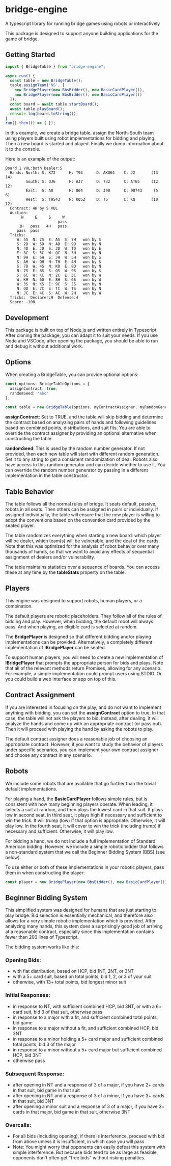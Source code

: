 # bridge-engine
A typescript library for running bridge games using robots or interactively

This package is designed to support anyone building applications for the game of bridge.  

## Getting Started

```typescript
import { BridgeTable } from "bridge-engine";

async run() {
  const table = new BridgeTable();
  table.assignTeam('NS', [
    new BridgePlayer(new BbsBidder(), new BasicCardPlayer()), 
    new BridgePlayer(new BbsBidder(), new BasicCardPlayer())
  ]);
  const board = await table.startBoard();
  await table.playBoard();
  console.log(board.toString());
}
run().then(() => { });
```

In this example, we create a bridge table, assign the North-South team using players built using robot 
implementations for bidding and playing.  Then a new board is started and played.  Finally we dump information about it to the console.

Here is an example of the output:

```
Board 1 VUL:both Dealer:S
  Hands: North: S: K72      H: T93      D: AKQ64    C: J2       (13 14)  
         South: S: QJ6      H: AJ7      D: 732      C: AT65     (12 12)  
         East:  S: A8       H: 864      D: J98      C: 98743     (5  6)  
         West:  S: T9543    H: KQ52     D: T5       C: KQ       (10 12)  
  Contract: 4H by S VUL
  Auction:
       N     E     S     W
                       pass 
      1H   pass   4H   pass 
     pass  pass 
  Tricks:
     W: 5S  N: 2S  E: AS  S: 7H   won by S
     S: 2D  W: 5D  N: AD  E: 9D   won by N
     N: 4D  E: JD  S: 3D  W: TD   won by E
     E: 8C  S: 5C  W: QC  N: 3H   won by N
     N: 9H  E: 6H  S: JH  W: 5H   won by S
     S: AH  W: QH  N: TH  E: 4H   won by S
     S: 7D  W: 4S  N: KD  E: 8D   won by N
     N: 7S  E: 8S  S: QS  W: 9S   won by S
     S: 6C  W: KC  N: 2C  E: 3C   won by W
     W: KH  N: 6D  E: 8H  S: 6S   won by W
     W: 3S  N: KS  E: 9C  S: JS   won by N
     N: QD  E: 7C  S: TC  W: TS   won by N
     N: JC  E: 4C  S: AC  W: 2H   won by W
  Tricks:  Declarer:9  Defense:4
  Score: -100
```

## Development

This package is built on top of Node.js and written entirely in Typescript.  After cloning
the package, you can adapt it to suit your needs.  If you use Node and VSCode, after opening the
package, you should be able to run and debug it without additional work.

## Options

When creating a BridgeTable, you can provide optional options:

```typescript
const options: BridgeTableOptions = {
  assignContract: true,
  randomSeed: 'abc'
};

const table = new BridgeTable(options, myContractAssigner, myRandomGenerator);
```

**assignContract**: Set to TRUE, and the table will skip bidding and determine
the contract based on analyzing pairs of hands and following guidelines based
on combined points, distributions, and suit fits.  You are able to override the
contract assigner by providing an optional alternative when constructing the 
table.

**randomSeed**: This is used by the random number generator.  If not provided,
then each new table will start with different random generation.  Set it to any
string to get a consistent randomization of deal.  Robots also have access to 
this random generator and can decide whether to use it.  You can override the
random number generator by passing in a different implementation in the table
constructor.

## Table Behavior

The table follows all the normal rules of bridge.  It seats default, passive,
robots in all seats.  Then others can be assigned in pairs or individually. 
If assigned individually, the table will ensure that the new player is willing
to adopt the conventions based on the convention card provided by the seated player.

The table randomizes everything when starting a new board:  which player will be dealer,
which team(s) will be vulnerable, and the deal of the cards.  Note that this was
optimized for the analysis of robot behavior over many thousands of hands, so that
we want to avoid any effects of sequential assignment of dealers and/or vulnerability.

The table maintains statistics over a sequence of boards.  You can access these at any time by the
**tableStats** property on the table.

## Players

This engine was designed to support robots, human players, or a combination.

The default players are robotic placeholders.  They follow all of the rules of bidding
and play.  However, when bidding, the default robot will always pass.  And when playing,
an eligible card is selected at random.

The **BridgePlayer** is designed so that different bidding and/or playing implementations
can be provided.  Alternatively, a completely different implementation of **IBridgePlayer**
can be seated.

To support human players, you will need to create a new implementation of **IBridgePlayer**
that prompts the appropriate person for bids and plays.  Note that all of the relevant methods
return Promises, allowing for any scenario.  For example, a simple implementation could
prompt users using STDIO.  Or you could build a web interface or app on top of this.

## Contract Assignment

If you are interested in focusing on the play, and do not want to implement anything with
bidding, you can set the **assignContract** option to true.  In that case, the table will
not ask the players to bid.  Instead, after dealing, it will analyze the hands and come up
with an appropriate contract (or pass out).  Then it will proceed with playing the hand by
asking the robots to play.

The default contract assigner does a reasonable job of choosing an appropriate contract.
However, if you want to study the behavior of players under specific scenarios, you can 
implement your own contract assigner and choose any contract in any scenario.

## Robots

We include some robots that are available that go further than the trivial default implementations.

For playing a hand, the **BasicCardPlayer** follows simple rules, but is consistent with how
many beginning players operate.  When leading, it selects a suit at random, and then plays
the lowest card in that suit.  It plays low in second seat.  In third seat, it plays high
if necessary and sufficient to win the trick.  It will trump (low) if that option is appropriate.
Otherwise, it will play low.  In the fourth seat, it will cover to win the trick (including trump)
if necessary and sufficient.  Otherwise, it will play low.

For bidding a hand, we do not include a full implementation of Standard American bidding.  However,
we include a simple robotic bidder that follows a non-standard system that we call the Beginner
Bidding System (BBS) (see below).  

To use either or both of these implementations in your robotic players, pass them in when 
constructing the player:

```typescript
const player = new BridgePlayer(new BbsBidder(), new BasicCardPlayer());
```

## Beginner Bidding System


This simplified system was designed for humans that are just 
starting to play bridge.  Bid selection is essentially mechanical, and therefore also allows for
a very simple robotic implementation which is provided.  After analyzing many hands, this system
does a surprisingly good job of arriving at a reasonable contract, especially since this implementation
contains fewer than 200 lines of Typescript.

The bidding system works like this:

### Opening Bids:  
 - with flat distribution, based on HCP, bid 1NT, 2NT, or 3NT
 - with a 5+ card suit, based on total points, bid 1, 2, or 3 of your suit
 - otherwise, with 13+ total points, bid longest minor suit
### Initial Responses:
- in response to NT, with sufficient combined HCP, bid 3NT, or with a 6+ card suit, bid 3 of that suit, otherwise pass
- in response to a major with a fit, and sufficient combined total points, bid game
- in response to a major without a fit, and sufficient combined HCP, bid 3NT
- in response to a minor holding a 5+ card major and sufficient combined total points, bid 3 of the major
- in response to a minor without a 5+ card major but sufficient combined HCP, bid 3NT
- otherwise pass
### Subsequent Response:
- after opening in NT and a response of 3 of a major, if you have 2+ cards in that suit, bid game in that suit
- after opening in NT and a response of 3 of a minor, if you have 3+ cards in that suit, bid 3NT
- after opening a minor suit and a response of 3 of a major, if you have 3+ cards in that major, bid game in that suit, otherwise 3NT
### Overcalls:
- For all bids (including opening), if there is interference, proceed with bid from above unless it is insufficient, in which case you will pass
- Note:  You might worry that opponents can easily defeat this system with simple interference.  But because bids 
tend to be as large as feasible, opponents don't often get "free bids" without risking penalties.


